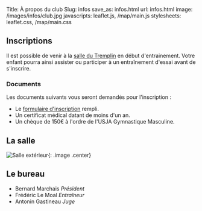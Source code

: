 Title: À propos du club
Slug: infos
save_as: infos.html
url: infos.html
image: /images/infos/club.jpg
javascripts: leaflet.js, /map/main.js
stylesheets: leaflet.css, /map/main.css

## Inscriptions

Il est possible de venir à la [salle du Tremplin](#map) en début
d'entrainement. Votre enfant pourra ainsi assister ou participer à un
entraînement d'essai avant de s'inscrire.

### Documents

Les documents suivants vous seront demandés pour l'inscription :

- Le [formulaire d'inscription](/files/form.pdf) rempli.
- Un certificat médical datant de moins d'un an.
- Un chèque de 150€ à l'ordre de l'USJA Gymnastique Masculine.

## La salle

![Salle extérieur](/images/infos/salle_exterieur.jpg){: .image .center}

<div id="map"> </div>

## Le bureau

- Bernard Marchais *Président*
- Frédéric Le Moal *Entraîneur*
- Antonin Gastineau *Juge*

